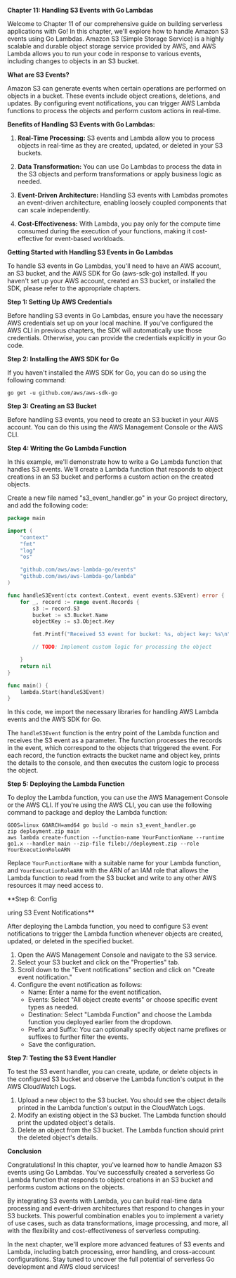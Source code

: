**Chapter 11: Handling S3 Events with Go Lambdas**

Welcome to Chapter 11 of our comprehensive guide on building serverless applications with Go! In this chapter, we'll explore how to handle Amazon S3 events using Go Lambdas. Amazon S3 (Simple Storage Service) is a highly scalable and durable object storage service provided by AWS, and AWS Lambda allows you to run your code in response to various events, including changes to objects in an S3 bucket.

**What are S3 Events?**

Amazon S3 can generate events when certain operations are performed on objects in a bucket. These events include object creations, deletions, and updates. By configuring event notifications, you can trigger AWS Lambda functions to process the objects and perform custom actions in real-time.

**Benefits of Handling S3 Events with Go Lambdas:**

1. **Real-Time Processing:** S3 events and Lambda allow you to process objects in real-time as they are created, updated, or deleted in your S3 buckets.

2. **Data Transformation:** You can use Go Lambdas to process the data in the S3 objects and perform transformations or apply business logic as needed.

3. **Event-Driven Architecture:** Handling S3 events with Lambdas promotes an event-driven architecture, enabling loosely coupled components that can scale independently.

4. **Cost-Effectiveness:** With Lambda, you pay only for the compute time consumed during the execution of your functions, making it cost-effective for event-based workloads.

**Getting Started with Handling S3 Events in Go Lambdas**

To handle S3 events in Go Lambdas, you'll need to have an AWS account, an S3 bucket, and the AWS SDK for Go (aws-sdk-go) installed. If you haven't set up your AWS account, created an S3 bucket, or installed the SDK, please refer to the appropriate chapters.

**Step 1: Setting Up AWS Credentials**

Before handling S3 events in Go Lambdas, ensure you have the necessary AWS credentials set up on your local machine. If you've configured the AWS CLI in previous chapters, the SDK will automatically use those credentials. Otherwise, you can provide the credentials explicitly in your Go code.

**Step 2: Installing the AWS SDK for Go**

If you haven't installed the AWS SDK for Go, you can do so using the following command:
```
go get -u github.com/aws/aws-sdk-go
```

**Step 3: Creating an S3 Bucket**

Before handling S3 events, you need to create an S3 bucket in your AWS account. You can do this using the AWS Management Console or the AWS CLI.

**Step 4: Writing the Go Lambda Function**

In this example, we'll demonstrate how to write a Go Lambda function that handles S3 events. We'll create a Lambda function that responds to object creations in an S3 bucket and performs a custom action on the created objects.

Create a new file named "s3_event_handler.go" in your Go project directory, and add the following code:

```go
package main

import (
	"context"
	"fmt"
	"log"
	"os"

	"github.com/aws/aws-lambda-go/events"
	"github.com/aws/aws-lambda-go/lambda"
)

func handleS3Event(ctx context.Context, event events.S3Event) error {
	for _, record := range event.Records {
		s3 := record.S3
		bucket := s3.Bucket.Name
		objectKey := s3.Object.Key

		fmt.Printf("Received S3 event for bucket: %s, object key: %s\n", bucket, objectKey)

		// TODO: Implement custom logic for processing the object

	}
	return nil
}

func main() {
	lambda.Start(handleS3Event)
}
```

In this code, we import the necessary libraries for handling AWS Lambda events and the AWS SDK for Go.

The `handleS3Event` function is the entry point of the Lambda function and receives the S3 event as a parameter. The function processes the records in the event, which correspond to the objects that triggered the event. For each record, the function extracts the bucket name and object key, prints the details to the console, and then executes the custom logic to process the object.

**Step 5: Deploying the Lambda Function**

To deploy the Lambda function, you can use the AWS Management Console or the AWS CLI. If you're using the AWS CLI, you can use the following command to package and deploy the Lambda function:

```
GOOS=linux GOARCH=amd64 go build -o main s3_event_handler.go
zip deployment.zip main
aws lambda create-function --function-name YourFunctionName --runtime go1.x --handler main --zip-file fileb://deployment.zip --role YourExecutionRoleARN
```

Replace `YourFunctionName` with a suitable name for your Lambda function, and `YourExecutionRoleARN` with the ARN of an IAM role that allows the Lambda function to read from the S3 bucket and write to any other AWS resources it may need access to.

**Step 6: Config

uring S3 Event Notifications**

After deploying the Lambda function, you need to configure S3 event notifications to trigger the Lambda function whenever objects are created, updated, or deleted in the specified bucket.

1. Open the AWS Management Console and navigate to the S3 service.
2. Select your S3 bucket and click on the "Properties" tab.
3. Scroll down to the "Event notifications" section and click on "Create event notification."
4. Configure the event notification as follows:
   - Name: Enter a name for the event notification.
   - Events: Select "All object create events" or choose specific event types as needed.
   - Destination: Select "Lambda Function" and choose the Lambda function you deployed earlier from the dropdown.
   - Prefix and Suffix: You can optionally specify object name prefixes or suffixes to further filter the events.
   - Save the configuration.

**Step 7: Testing the S3 Event Handler**

To test the S3 event handler, you can create, update, or delete objects in the configured S3 bucket and observe the Lambda function's output in the AWS CloudWatch Logs.

1. Upload a new object to the S3 bucket. You should see the object details printed in the Lambda function's output in the CloudWatch Logs.
2. Modify an existing object in the S3 bucket. The Lambda function should print the updated object's details.
3. Delete an object from the S3 bucket. The Lambda function should print the deleted object's details.

**Conclusion**

Congratulations! In this chapter, you've learned how to handle Amazon S3 events using Go Lambdas. You've successfully created a serverless Go Lambda function that responds to object creations in an S3 bucket and performs custom actions on the objects.

By integrating S3 events with Lambda, you can build real-time data processing and event-driven architectures that respond to changes in your S3 buckets. This powerful combination enables you to implement a variety of use cases, such as data transformations, image processing, and more, all with the flexibility and cost-effectiveness of serverless computing.

In the next chapter, we'll explore more advanced features of S3 events and Lambda, including batch processing, error handling, and cross-account configurations. Stay tuned to uncover the full potential of serverless Go development and AWS cloud services!